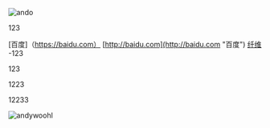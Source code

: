 ![ando](https://imgchr.com/i/mHV1XQ)

123

[百度]（https://baidu.com）
[http://baidu.com](http://baidu.com "百度")
[纤维](https://i.imgur.com/oFEn2LR.png)
-123

123

1223 

12233

![andywoohl](https://imgchr.com/i/mHV1XQ)
